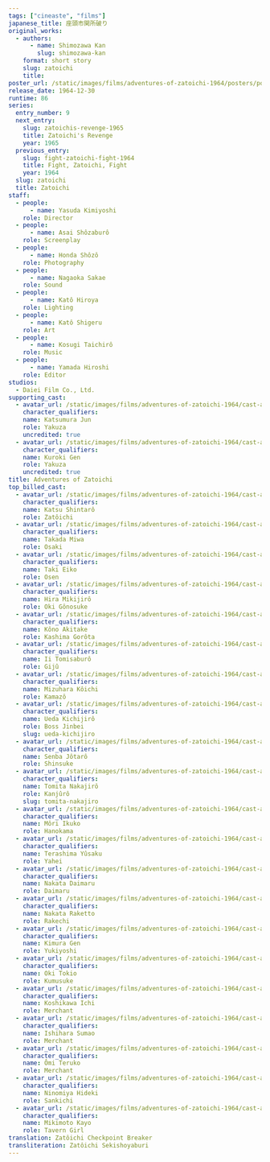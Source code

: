 ```yaml
---
tags: ["cineaste", "films"]
japanese_title: 座頭市関所破り
original_works:
  - authors:
      - name: Shimozawa Kan
        slug: shimozawa-kan
    format: short story
    slug: zatoichi
    title:
poster_url: /static/images/films/adventures-of-zatoichi-1964/posters/poster.jpg
release_date: 1964-12-30
runtime: 86
series:
  entry_number: 9
  next_entry:
    slug: zatoichis-revenge-1965
    title: Zatoichi's Revenge
    year: 1965
  previous_entry:
    slug: fight-zatoichi-fight-1964
    title: Fight, Zatoichi, Fight
    year: 1964
  slug: zatoichi
  title: Zatoichi
staff:
  - people:
      - name: Yasuda Kimiyoshi
    role: Director
  - people:
      - name: Asai Shôzaburô
    role: Screenplay
  - people:
      - name: Honda Shôzô
    role: Photography
  - people:
      - name: Nagaoka Sakae
    role: Sound
  - people:
      - name: Katô Hiroya
    role: Lighting
  - people:
      - name: Katô Shigeru
    role: Art
  - people:
      - name: Kosugi Taichirô
    role: Music
  - people:
      - name: Yamada Hiroshi
    role: Editor
studios:
  - Daiei Film Co., Ltd.
supporting_cast:
  - avatar_url: /static/images/films/adventures-of-zatoichi-1964/cast-avatars/jun-katsumura-0.jpg
    character_qualifiers:
    name: Katsumura Jun
    role: Yakuza
    uncredited: true
  - avatar_url: /static/images/films/adventures-of-zatoichi-1964/cast-avatars/gen-kuroki-0.jpg
    character_qualifiers:
    name: Kuroki Gen
    role: Yakuza
    uncredited: true
title: Adventures of Zatoichi
top_billed_cast:
  - avatar_url: /static/images/films/adventures-of-zatoichi-1964/cast-avatars/shintaro-katsu-0.jpg
    character_qualifiers:
    name: Katsu Shintarô
    role: Zatôichi
  - avatar_url: /static/images/films/adventures-of-zatoichi-1964/cast-avatars/miwa-takada-0.jpg
    character_qualifiers:
    name: Takada Miwa
    role: Osaki
  - avatar_url: /static/images/films/adventures-of-zatoichi-1964/cast-avatars/eiko-taki-0.jpg
    character_qualifiers:
    name: Taki Eiko
    role: Osen
  - avatar_url: /static/images/films/adventures-of-zatoichi-1964/cast-avatars/mikijiro-hira-0.jpg
    character_qualifiers:
    name: Hira Mikijirô
    role: Oki Gônosuke
  - avatar_url: /static/images/films/adventures-of-zatoichi-1964/cast-avatars/akitake-kono-0.jpg
    character_qualifiers:
    name: Kôno Akitake
    role: Kashima Gorôta
  - avatar_url: /static/images/films/adventures-of-zatoichi-1964/cast-avatars/tomosaburo-ii-0.jpg
    character_qualifiers:
    name: Ii Tomisaburô
    role: Gijû
  - avatar_url: /static/images/films/adventures-of-zatoichi-1964/cast-avatars/koichi-mizuhara-0.jpg
    character_qualifiers:
    name: Mizuhara Kôichi
    role: Kamazô
  - avatar_url: /static/images/films/adventures-of-zatoichi-1964/cast-avatars/kichijiro-ueda-0.jpg
    character_qualifiers:
    name: Ueda Kichijirô
    role: Boss Jinbei
    slug: ueda-kichijiro
  - avatar_url: /static/images/films/adventures-of-zatoichi-1964/cast-avatars/jotaro-senba-0.jpg
    character_qualifiers:
    name: Senba Jôtarô
    role: Shinsuke
  - avatar_url: /static/images/films/adventures-of-zatoichi-1964/cast-avatars/nakajiro-tomita-0.jpg
    character_qualifiers:
    name: Tomita Nakajirô
    role: Kanjûrô
    slug: tomita-nakajiro
  - avatar_url: /static/images/films/adventures-of-zatoichi-1964/cast-avatars/ikuko-mori-0.jpg
    character_qualifiers:
    name: Môri Ikuko
    role: Hanokama
  - avatar_url: /static/images/films/adventures-of-zatoichi-1964/cast-avatars/yusaku-terashima-0.jpg
    character_qualifiers:
    name: Terashima Yûsaku
    role: Yahei
  - avatar_url: /static/images/films/adventures-of-zatoichi-1964/cast-avatars/daimaru-nakata-0.jpg
    character_qualifiers:
    name: Nakata Daimaru
    role: Daimaru
  - avatar_url: /static/images/films/adventures-of-zatoichi-1964/cast-avatars/raketto-nakata-0.jpg
    character_qualifiers:
    name: Nakata Raketto
    role: Rakechi
  - avatar_url: /static/images/films/adventures-of-zatoichi-1964/cast-avatars/gen-kimura-0.jpg
    character_qualifiers:
    name: Kimura Gen
    role: Yukiyoshi
  - avatar_url: /static/images/films/adventures-of-zatoichi-1964/cast-avatars/tokio-oki-0.jpg
    character_qualifiers:
    name: Oki Tokio
    role: Kumusuke
  - avatar_url: /static/images/films/adventures-of-zatoichi-1964/cast-avatars/ichi-koshikawa-0.jpg
    character_qualifiers:
    name: Koshikawa Ichi
    role: Merchant
  - avatar_url: /static/images/films/adventures-of-zatoichi-1964/cast-avatars/sumao-ishihara-0.jpg
    character_qualifiers:
    name: Ishihara Sumao
    role: Merchant
  - avatar_url: /static/images/films/adventures-of-zatoichi-1964/cast-avatars/teruko-omi-0.jpg
    character_qualifiers:
    name: Ômi Teruko
    role: Merchant
  - avatar_url: /static/images/films/adventures-of-zatoichi-1964/cast-avatars/hideki-ninomiya-0.jpg
    character_qualifiers:
    name: Ninomiya Hideki
    role: Sankichi
  - avatar_url: /static/images/films/adventures-of-zatoichi-1964/cast-avatars/kayo-mikimoto-0.jpg
    character_qualifiers:
    name: Mikimoto Kayo
    role: Tavern Girl
translation: Zatôichi Checkpoint Breaker
transliteration: Zatôichi Sekishoyaburi
---
```

